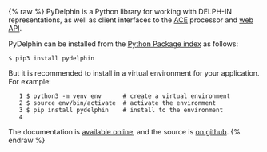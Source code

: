 {% raw %}
PyDelphin is a Python library for working with DELPH-IN representations,
as well as client interfaces to the [ACE](https://delph-in.github.io/docs/tools/AceTop) processor and [web
API](https://delph-in.github.io/docs/erg/ErgApi).

PyDelphin can be installed from the [Python Package
index](https://pypi.org/project/PyDelphin/) as follows:

    $ pip3 install pydelphin

But it is recommended to install in a virtual environment for your
application. For example:

```
   1 $ python3 -m venv env      # create a virtual environment
   2 $ source env/bin/activate  # activate the environment
   3 $ pip install pydelphin    # install to the environment
   4 
```
The documentation is [available online](https://pydelphin.readthedocs.io/en/latest/), and the source is [on github](/pydelphin).
<update date omitted for speed>{% endraw %}